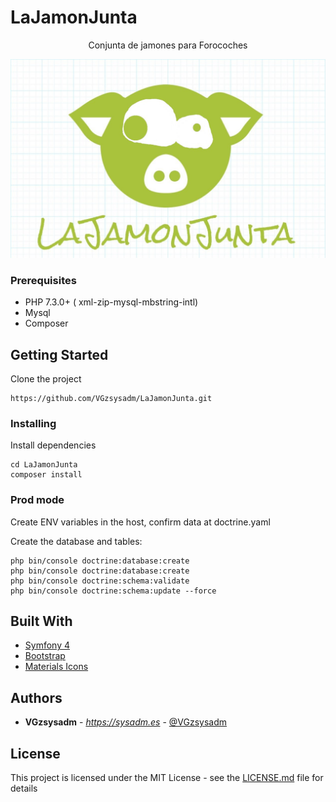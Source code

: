 # LaJamonJunta

<center>Conjunta de jamones para Forocoches</center>

![Alt text](public/jamonjunta.jpg?raw=true "LaJamonJunta")

### Prerequisites

* PHP 7.3.0+ ( xml-zip-mysql-mbstring-intl)
* Mysql
* Composer

## Getting Started

Clone the project

```
https://github.com/VGzsysadm/LaJamonJunta.git
```
### Installing

Install dependencies

```
cd LaJamonJunta
composer install
```
### Prod mode

Create ENV variables in the host, confirm data at doctrine.yaml

Create the database and tables:

```
php bin/console doctrine:database:create
php bin/console doctrine:database:create
php bin/console doctrine:schema:validate
php bin/console doctrine:schema:update --force
```

## Built With

* [Symfony 4](https://symfony.com/doc/current/index.html)
* [Bootstrap](https://getbootstrap.com/docs/4.1/getting-started/introduction/)
* [Materials Icons](https://material.io/design)

## Authors

* **VGzsysadm** - *https://sysadm.es* - [@VGzsysadm](https://github.com/VGzsysadm)

## License

This project is licensed under the MIT License - see the [LICENSE.md](https://github.com/VGzsysadm/Inventory-app/blob/master/LICENSE.md) file for details


